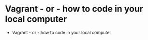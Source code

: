 # Vagrant - or - how to code in your local computer
* Vagrant - or - how to code in your local computer 
